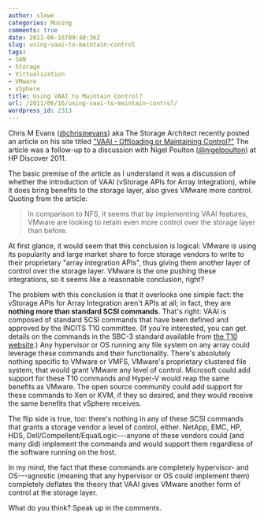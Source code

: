 ```yaml
---
author: slowe
categories: Musing
comments: true
date: 2011-06-16T09:40:36Z
slug: using-vaai-to-maintain-control
tags:
- SAN
- Storage
- Virtualization
- VMware
- vSphere
title: Using VAAI to Maintain Control?
url: /2011/06/16/using-vaai-to-maintain-control/
wordpress_id: 2313
---
```


Chris M Evans ([@chrismevans](http://twitter.com/chrismevans)) aka The Storage Architect recently posted an article on his site titled ["VAAI - Offloading or Maintaining Control?"](http://www.thestoragearchitect.com/2011/06/16/vaai-offloading-or-maintaining-control/) The article was a follow-up to a discussion with Nigel Poulton ([@nigelpoulton](http://twitter.com/nigelpoulton)) at HP Discover 2011.

The basic premise of the article as I understand it was a discussion of whether the introduction of VAAI (vStorage APIs for Array Integration), while it does bring benefits to the storage layer, also gives VMware more control. Quoting from the article:

>In comparison to NFS, it seems that by implementing VAAI features, VMware are looking to retain even more control over the storage layer than before.

At first glance, it would seem that this conclusion is logical: VMware is using its popularity and large market share to force storage vendors to write to their proprietary "array integration APIs", thus giving them another layer of control over the storage layer. VMware is the one pushing these integrations, so it seems like a reasonable conclusion, right?

The problem with this conclusion is that it overlooks one simple fact: the vStorage APIs for Array Integration aren't APIs at all; in fact, they are **nothing more than standard SCSI commands**. That's right: VAAI is composed of standard SCSI commands that have been defined and approved by the INCITS T10 committee. (If you're interested, you can get details on the commands in the SBC-3 standard available from [the T10 website](http://www.t10.org/).) Any hypervisor or OS running any file system on any array could leverage these commands and their functionality. There's absolutely nothing specific to VMware or VMFS, VMware's proprietary clustered file system, that would grant VMware any level of control. Microsoft could add support for these T10 commands and Hyper-V would reap the same benefits as VMware. The open source community could add support for these commands to Xen or KVM, if they so desired, and they would receive the same benefits that vSphere receives.

The flip side is true, too: there's nothing in any of these SCSI commands that grants a storage vendor a level of control, either. NetApp, EMC, HP, HDS, Dell/Compellent/EqualLogic---anyone of these vendors could (and many did) implement the commands and would support them regardless of the software running on the host.

In my mind, the fact that these commands are completely hypervisor- and OS---agnostic (meaning that any hypervisor or OS could implement them) completely deflates the theory that VAAI gives VMware another form of control at the storage layer.

What do you think? Speak up in the comments.
